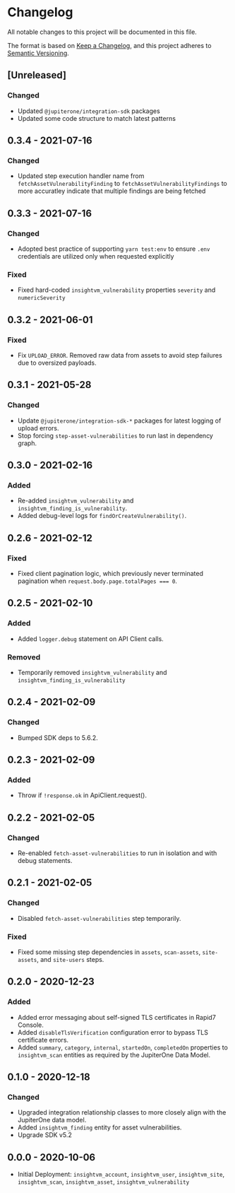 # Changelog

All notable changes to this project will be documented in this file.

The format is based on [Keep a Changelog](https://keepachangelog.com/en/1.0.0/),
and this project adheres to
[Semantic Versioning](https://semver.org/spec/v2.0.0.html).

## [Unreleased]

### Changed

- Updated `@jupiterone/integration-sdk` packages
- Updated some code structure to match latest patterns

## 0.3.4 - 2021-07-16

### Changed

- Updated step execution handler name from `fetchAssetVulnerabilityFinding` to
  `fetchAssetVulnerabilityFindings` to more accuratley indicate that multiple
  findings are being fetched

## 0.3.3 - 2021-07-16

### Changed

- Adopted best practice of supporting `yarn test:env` to ensure `.env`
  credentials are utilized only when requested explicitly

### Fixed

- Fixed hard-coded `insightvm_vulnerability` properties `severity` and
  `numericSeverity`

## 0.3.2 - 2021-06-01

### Fixed

- Fix `UPLOAD_ERROR`. Removed raw data from assets to avoid step failures due to
  oversized payloads.

## 0.3.1 - 2021-05-28

### Changed

- Update `@jupiterone/integration-sdk-*` packages for latest logging of upload
  errors.
- Stop forcing `step-asset-vulnerabilities` to run last in dependency graph.

## 0.3.0 - 2021-02-16

### Added

- Re-added `insightvm_vulnerability` and `insightvm_finding_is_vulnerability`.
- Added debug-level logs for `findOrCreateVulnerability()`.

## 0.2.6 - 2021-02-12

### Fixed

- Fixed client pagination logic, which previously never terminated pagination
  when `request.body.page.totalPages === 0`.

## 0.2.5 - 2021-02-10

### Added

- Added `logger.debug` statement on API Client calls.

### Removed

- Temporarily removed `insightvm_vulnerability` and
  `insightvm_finding_is_vulnerability`

## 0.2.4 - 2021-02-09

### Changed

- Bumped SDK deps to 5.6.2.

## 0.2.3 - 2021-02-09

### Added

- Throw if `!response.ok` in ApiClient.request().

## 0.2.2 - 2021-02-05

### Changed

- Re-enabled `fetch-asset-vulnerabilities` to run in isolation and with debug
  statements.

## 0.2.1 - 2021-02-05

### Changed

- Disabled `fetch-asset-vulnerabilities` step temporarily.

### Fixed

- Fixed some missing step dependencies in `assets`, `scan-assets`,
  `site-assets`, and `site-users` steps.

## 0.2.0 - 2020-12-23

### Added

- Added error messaging about self-signed TLS certificates in Rapid7 Console.
- Added `disableTlsVerification` configuration error to bypass TLS certificate
  errors.
- Added `summary`, `category`, `internal`, `startedOn`, `completedOn` properties
  to `insightvm_scan` entities as required by the JupiterOne Data Model.

## 0.1.0 - 2020-12-18

### Changed

- Upgraded integration relationship classes to more closely align with the
  JupiterOne data model.
- Added `insightvm_finding` entity for asset vulnerabilities.
- Upgrade SDK v5.2

## 0.0.0 - 2020-10-06

- Initial Deployment: `insightvm_account`, `insightvm_user`, `insightvm_site`,
  `insightvm_scan`, `insightvm_asset`, `insightvm_vulnerability`
